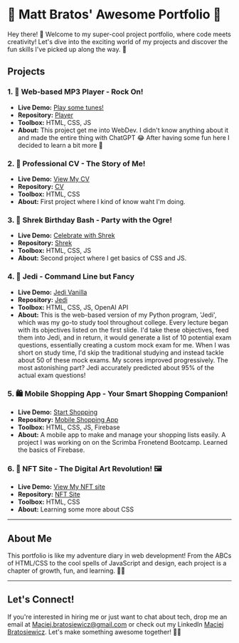 # 🚀 Matt Bratos' Awesome Portfolio 🌟

Hey there! 👋 Welcome to my super-cool project portfolio, where code meets creativity! Let's dive into the exciting world of my projects and discover the fun skills I've picked up along the way. 🌈

## Projects
### 1. 🎵 Web-based MP3 Player - Rock On!
- **Live Demo:** [Play some tunes!](https://mattbratos.github.io/portfolio/player/)
- **Repository:** [Player](https://github.com/mattbratos/portfolio/tree/main/player)
- **Toolbox:** HTML, CSS, JS
- **About:** This project get me into WebDev. I didn't know anything about it and made the entire thing with ChatGPT 😂 After having some fun here I decided to learn a bit more 🚀

### 2. 💼 Professional CV - The Story of Me!
- **Live Demo:** [View My CV](https://mattbratos.github.io/portfolio/cv/)
- **Repository:** [CV](https://github.com/mattbratos/portfolio/tree/main/cv)
- **Toolbox:** HTML, CSS
- **About:** First project where I kind of know waht I'm doing.


### 3. 🎉 Shrek Birthday Bash - Party with the Ogre!
- **Live Demo:** [Celebrate with Shrek](https://mattbratos.github.io/portfolio/shrek/)
- **Repository:** [Shrek](https://github.com/mattbratos/portfolio/tree/main/shrek)
- **Toolbox:** HTML, CSS, JS
- **About:** Second project where I get basics of CSS and JS. 

### 4. 🌌 Jedi - Command Line but Fancy
- **Live Demo:** [Jedi Vanilla](https://mattbratos.github.io/portfolio/jedi/jedi_vanila/)
- **Repository:** [Jedi](https://github.com/mattbratos/portfolio/tree/main/jedi)
- **Toolbox:** HTML, CSS, JS, OpenAI API
- **About:** This is the web-based version of my Python program, 'Jedi', which was my go-to study tool throughout college. Every lecture began with its objectives listed on the first slide. I'd take these objectives, feed them into Jedi, and in return, it would generate a list of 10 potential exam questions, essentially creating a custom mock exam for me. When I was short on study time, I'd skip the traditional studying and instead tackle about 50 of these mock exams. My scores improved progressively. The most astonishing part? Jedi accurately predicted about 95% of the actual exam questions!


### 5. 🛍️ Mobile Shopping App - Your Smart Shopping Companion!
- **Live Demo:** [Start Shopping](https://mattbratos.github.io/portfolio/mobile-shopping-app/)
- **Repository:** [Mobile Shopping App](https://github.com/mattbratos/portfolio/tree/main/mobile-shopping-app)
- **Toolbox:** HTML, CSS, JS, Firebase
- **About:** A mobile app to make and manage your shopping lists easily. A project I was working on on the Scrimba Fronetend Bootcamp. Learned the basics of Firebase.



### 6. 🎨 NFT Site - The Digital Art Revolution! 🖼️
- **Live Demo:** [View My NFT site](https://mattbratos.github.io/portfolio/nft-site/)
- **Repository:** [NFT Site](https://github.com/mattbratos/portfolio/tree/main/nft-site)
- **Toolbox:** HTML, CSS
- **About:** Learning some more about CSS 




---


## About Me
This portfolio is like my adventure diary in web development! From the ABCs of HTML/CSS to the cool spells of JavaScript and design, each project is a chapter of growth, fun, and learning. 🌱🎉

---

## Let's Connect!
If you're interested in hiring me or just want to chat about tech, drop me an email at [Maciej.bratosiewicz@gmail.com](mailto:Maciej.bratosiewicz@gmail.com) or check out my LinkedIn [Maciej Bratosiewicz](https://www.linkedin.com/in/maciej-bratosiewicz/). Let's make something awesome together! 🚀🤝
